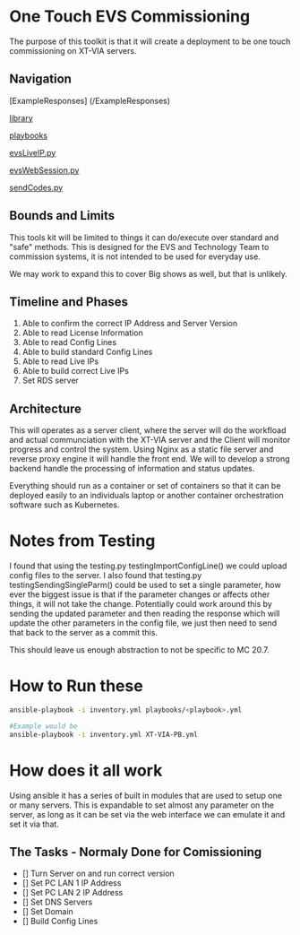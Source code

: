 # One Touch EVS Commissioning

The purpose of this toolkit is that it will create a deployment to be one touch commissioning on XT-VIA servers.

## Navigation
[ExampleResponses] (/ExampleResponses)

[library](/library)

[playbooks](/playbooks.py.md)

[evsLiveIP.py](/evsLiveIP.py.md)

[evsWebSession.py](/evsWebSession.py.md)

[sendCodes.py](/sendCodes.py.md)


## Bounds and Limits

This tools kit will be limited to things it can do/execute over standard and "safe" methods.
This is designed for the EVS and Technology Team to commission systems, it is not intended to be used for everyday use.

We may work to expand this to cover Big shows as well, but that is unlikely.

## Timeline and Phases

1. Able to confirm the correct IP Address and Server Version
2. Able to read License Information
3. Able to read Config Lines
4. Able to build standard Config Lines
5. Able to read Live IPs
6. Able to build correct Live IPs
7. Set RDS server

## Architecture

This will operates as a server client, where the server will do the workfload and actual communciation with the XT-VIA server and the Client will monitor progress and control the system.
Using Nginx as a static file server and reverse proxy engine it will handle the front end. We will to develop a strong backend handle the processing of information and status updates.

Everything should run as a container or set of containers so that it can be deployed easily to an individuals laptop or another container orchestration software such as Kubernetes.

# Notes from Testing

I found that using the testing.py testingImportConfigLine() we could upload config files to the server.
I also found that testing.py testingSendingSingleParm() could be used to set a single parameter, how ever the biggest issue is that if the parameter changes or affects other things, it will not take the change. Potentially could work around this by sending the updated parameter and then reading the response which will update the other parameters in the config file, we just then need to send that back to the server as a commit this.

This should leave us enough abstraction to not be specific to MC 20.7.

# How to Run these

```bash
ansible-playbook -i inventory.yml playbooks/<playbook>.yml

#Example would be
ansible-playbook -i inventory.yml XT-VIA-PB.yml
```


# How does it all work

Using ansible it has a series of built in modules that are used to setup one or many servers. This is expandable to set almost any parameter on the server, as long as it can be set via the web interface we can emulate it and set it via that. 

## The Tasks - Normaly Done for Comissioning

- [] Turn Server on and run correct version
- [] Set PC LAN 1 IP Address
- [] Set PC LAN 2 IP Address
- [] Set DNS Servers
- [] Set Domain
- [] Build Config Lines 

